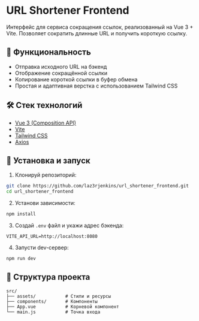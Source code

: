# URL Shortener Frontend

Интерфейс для сервиса сокращения ссылок, реализованный на Vue 3 + Vite. Позволяет сократить длинные URL и получить короткую ссылку.

## 🚀 Функциональность

- Отправка исходного URL на бэкенд
- Отображение сокращённой ссылки
- Копирование короткой ссылки в буфер обмена
- Простая и адаптивная верстка с использованием Tailwind CSS

## 🛠️ Стек технологий

- [Vue 3 (Composition API)](https://vuejs.org)
- [Vite](https://vitejs.dev)
- [Tailwind CSS](https://tailwindcss.com)
- [Axios](https://axios-http.com)

## 🔧 Установка и запуск

1. Клонируй репозиторий:

```bash
git clone https://github.com/laz3rjenkins/url_shortener_frontend.git
cd url_shortener_frontend
```

2. Установи зависимости:

```bash
npm install
```

3. Создай `.env` файл и укажи адрес бэкенда:

```env
VITE_API_URL=http://localhost:8080
```

4. Запусти dev-сервер:

```bash
npm run dev
```

## 📁 Структура проекта

```
src/
├── assets/           # Стили и ресурсы
├── components/       # Компоненты
├── App.vue           # Корневой компонент
└── main.js           # Точка входа
```